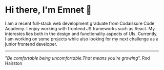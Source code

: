# Hi there, I'm Emnet :wave:

I am a recent full-stack web development graduate from Codaissure Code Academy. I enjoy working with frontend JS frameworks such as React. My interestes lies both in the design and functionality aspects of UIs. Currently, I am working on some projects while also looking for my next challenge as a junior frontend developer. 
  
  ***
  
  "*Be comfortable being uncomfortable.That means you're growing*". 
                                               Rod Hairston
